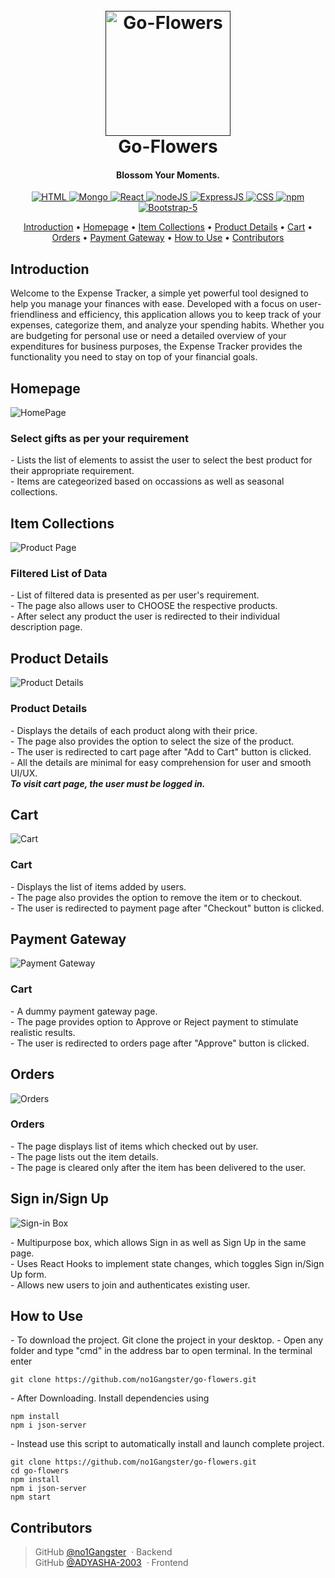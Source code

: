 <h1 align="center">
  <br>
  <a href=""><img src="./public/go-flowers.png" alt="Go-Flowers" width="200"></a>
  <br>
  Go-Flowers
  <br>
</h1>

<h4 align="center">Blossom Your Moments.</h4>


<div align="center">
    <a href = "https://en.wikipedia.org/wiki/HTML">
        <img src = "https://img.shields.io/badge/HTML-HTML5-orange" alt = "HTML" />
    </a>
    <a href = "https://en.wikipedia.org/wiki/MongoDB">
        <img src = "https://img.shields.io/badge/mongo-DB-09934e" alt = "Mongo" />
    </a>
    <a href = "https://en.wikipedia.org/wiki/React_(software)">
        <img src = "https://img.shields.io/badge/React-JS-50e4fe" alt = "React" />
    </a>
    <a href = "https://en.wikipedia.org/wiki/Node.js">
        <img src = "https://img.shields.io/badge/node-JS-8bc500" alt = "nodeJS" />
    </a>
    <a href = "https://en.wikipedia.org/wiki/Express.js">
        <img src = "https://img.shields.io/badge/Express-JS-f3e024" alt = "ExpressJS" />
    </a>
    <a href = "https://en.wikipedia.org/wiki/CSS">
        <img src = "https://img.shields.io/badge/CSS-CSS3-blue" alt = "CSS" />
    </a>
    <a href = "https://en.wikipedia.org/wiki/Npm">
        <img src = "https://img.shields.io/badge/npm-9.7.2-red" alt = "npm" />
    </a>
    <a href = "https://en.wikipedia.org/wiki/Bootstrap_(front-end_framework)">
        <img src = "https://img.shields.io/badge/Bootstrap-5" alt = "Bootstrap-5" />
    </a>
</div>

<p align="center">
  <a href="#introduction">Introduction</a> •
  <a href="#homepage">Homepage</a> •
  <a href="#item-collections">Item Collections</a> •
  <a href="#product-details">Product Details</a> •
  <a href="#cart">Cart</a> •
  <a href="#orders">Orders</a> •
  <a href="#payment">Payment Gateway</a> •
  <a href="#how-to-use">How to Use</a> •
  <a href="#contributors">Contributors</a>
</p>


## Introduction
<p>
Welcome to the Expense Tracker, a simple yet powerful tool designed to help you manage your finances with ease. Developed with a focus on user-friendliness and efficiency, this application allows you to keep track of your expenses, categorize them, and analyze your spending habits. Whether you are budgeting for personal use or need a detailed overview of your expenditures for business purposes, the Expense Tracker provides the functionality you need to stay on top of your financial goals.
<p>


## Homepage

<img src = "./public/homepage.jpeg" alt = "HomePage" />
<h3>Select gifts as per your requirement</h3>

<p>- Lists the list of elements to assist the user to select the best product for their appropriate requirement.<br>- Items are categeorized based on occassions as well as seasonal collections.</p>


## Item Collections

<img src = "./public/product-page.jpeg" alt = "Product Page">
<h3>Filtered List of Data</h3>
<p>
- List of filtered data is presented as per user's requirement.<br>
- The page also allows user to CHOOSE the respective products.<br>
- After select any product the user is redirected to their individual description page.<br>
</p>

## Product Details

<img src = "./public/desc-page.jpeg" alt = "Product Details">
<h3>Product Details</h3>
<p>
- Displays the details of each product along with their price.<br>
- The page also provides the option to select the size of the product.<br>
- The user is redirected to cart page after "Add to Cart" button is clicked.<br>
- All the details are minimal for easy comprehension for user and smooth UI/UX.<br>
<b><i>To visit cart page, the user must be logged in.</i></b>
</p>

## Cart

<img src = "./public/cart.jpeg" alt = "Cart">
<h3>Cart</h3>
<p>
- Displays the list of items added by users.<br>
- The page also provides the option to remove the item or to checkout.<br>
- The user is redirected to payment page after "Checkout" button is clicked.<br>
</p>

## Payment Gateway

<img src = "./public/payment.jpeg" alt = "Payment Gateway">
<h3>Cart</h3>
<p>
- A dummy payment gateway page.<br>
- The page provides option to Approve or Reject payment to stimulate realistic results.<br>
- The user is redirected to orders page after "Approve" button is clicked.<br>
</p>

## Orders

<img src = "./public/orders.jpeg" alt = "Orders">
<h3>Orders</h3>
<p>
- The page displays list of items which checked out by user.<br>
- The page lists out the item details.<br>
- The page is cleared only after the item has been delivered to the user.<br>
</p>

## Sign in/Sign Up


<img src = "./public/signin.jpeg" alt = "Sign-in Box">

<p>
- Multipurpose box, which allows Sign in as well as Sign Up in the same page.<br>
- Uses React Hooks to implement state changes, which toggles Sign in/Sign Up form.<br>
- Allows new users to join and authenticates existing user.
<p>

## How to Use

<p>
  - To download the project. Git clone the project in your desktop.
  - Open any folder and type "cmd" in the address bar to open terminal. In the terminal enter
</p>

```npm
git clone https://github.com/no1Gangster/go-flowers.git
```

<p>
  - After Downloading. Install dependencies using

  ```npm
npm install
npm i json-server

```
</p>

<p>
 - Instead use this script to automatically install and launch complete project.

  ```npm
git clone https://github.com/no1Gangster/go-flowers.git
cd go-flowers
npm install
npm i json-server
npm start

```
</p>
  
## Contributors


>GitHub [@no1Gangster](https://github.com/no1Gangster) &nbsp;&middot;&nbsp;Backend<br>
>GitHub [@ADYASHA-2003](https://github.com/ADYASHA-2003) &nbsp;&middot;&nbsp;Frontend<br>

